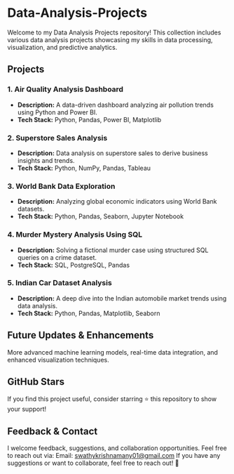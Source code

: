 # Data-Analysis-Projects
Welcome to my Data Analysis Projects repository! This collection includes various data analysis projects showcasing my skills in data processing, visualization, and predictive analytics.

## Projects

### 1. Air Quality Analysis Dashboard
- **Description:** A data-driven dashboard analyzing air pollution trends using Python and Power BI.
- **Tech Stack:** Python, Pandas, Power BI, Matplotlib

### 2. Superstore Sales Analysis
-  **Description:** Data analysis on superstore sales to derive business insights and trends.
- **Tech Stack:** Python, NumPy, Pandas, Tableau

### 3.  World Bank Data Exploration
- **Description:** Analyzing global economic indicators using World Bank datasets.
- **Tech Stack:** Python, Pandas, Seaborn, Jupyter Notebook

### 4. Murder Mystery Analysis Using SQL
- **Description:** Solving a fictional murder case using structured SQL queries on a crime dataset.
- **Tech Stack:** SQL, PostgreSQL, Pandas

### 5. Indian Car Dataset Analysis
- **Description:** A deep dive into the Indian automobile market trends using data analysis.
- **Tech Stack:** Python, Pandas, Matplotlib, Seaborn

## Future Updates & Enhancements
More advanced machine learning models, real-time data integration, and enhanced visualization techniques.

## GitHub Stars
If you find this project useful, consider starring ⭐ this repository to show your support!

## Feedback & Contact
I welcome feedback, suggestions, and collaboration opportunities. Feel free to reach out via: Email: swathykrishnamany01@gmail.com If you have any suggestions or want to collaborate, feel free to reach out! 🚀
